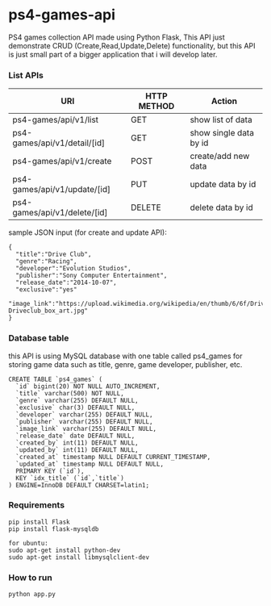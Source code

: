 # ps4-games-api
PS4 games collection API made using Python Flask,
This API just demonstrate CRUD (Create,Read,Update,Delete) functionality, but this API is just small part of a bigger application that i will develop later.

### List APIs

| URI                          | HTTP METHOD | Action                 |
|------------------------------|-------------|------------------------|
| ps4-games/api/v1/list        |     GET     | show list of data      |
| ps4-games/api/v1/detail/[id] |     GET     | show single data by id |
| ps4-games/api/v1/create      |     POST    | create/add new data    |
| ps4-games/api/v1/update/[id] |     PUT     | update data by id      |
| ps4-games/api/v1/delete/[id] |    DELETE   | delete data by id      |

sample JSON input (for create and update API):
```
{
  "title":"Drive Club",
  "genre":"Racing",
  "developer":"Evolution Studios",
  "publisher":"Sony Computer Entertainment",
  "release_date":"2014-10-07",
  "exclusive":"yes"
  "image_link":"https://upload.wikimedia.org/wikipedia/en/thumb/6/6f/Driveclub_box_art.jpg/250px-Driveclub_box_art.jpg"
}
```





### Database table
this API is using MySQL database with one table called ps4_games for storing game data
such as title, genre, game developer, publisher, etc.
```
CREATE TABLE `ps4_games` (
  `id` bigint(20) NOT NULL AUTO_INCREMENT,
  `title` varchar(500) NOT NULL,
  `genre` varchar(255) DEFAULT NULL,
  `exclusive` char(3) DEFAULT NULL,
  `developer` varchar(255) DEFAULT NULL,
  `publisher` varchar(255) DEFAULT NULL,
  `image_link` varchar(255) DEFAULT NULL,
  `release_date` date DEFAULT NULL,
  `created_by` int(11) DEFAULT NULL,
  `updated_by` int(11) DEFAULT NULL,
  `created_at` timestamp NULL DEFAULT CURRENT_TIMESTAMP,
  `updated_at` timestamp NULL DEFAULT NULL,
  PRIMARY KEY (`id`),
  KEY `idx_title` (`id`,`title`)
) ENGINE=InnoDB DEFAULT CHARSET=latin1;
```

### Requirements
```
pip install Flask
pip install flask-mysqldb

for ubuntu:
sudo apt-get install python-dev
sudo apt-get install libmysqlclient-dev
```

### How to run
```
python app.py
```
